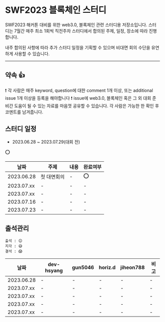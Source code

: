 # SWF2023 블록체인 스터디
SWF2023 해커톤 대비를 위한 web3.0, 블록체인 관련 스터디용 저장소입니다.
스터디는 7월간 매주 최소 1회씩 직전주차 스터디에서 합의된 주제, 일정, 장소에 따라 진행합니다.

내주 합의된 사항에 따라 추가 스터디 일정을 기획할 수 있으며 비대면 회의 수단을 유연하게 사용할 수 있습니다.

---


## 약속 👍
❗ 각 사람은 매주 keyword, question에 대한 comment 1개 이상, 또는 additional issue 1개 이상을 등록을 해야합니다
❗ issue에 web3.0, 블록체인 혹은 그 외 대회 준비간 도움이 될 수 있는 자료를 마음껏 공유할 수 있습니다. 각 사람은 가능한 한 확인 후 코멘트를 남겨줍니다. 

## 스터디 일정
- 2023.06.28 ~ 2023.07.29(대회 전)

⭕

|날짜|주제|내용|완료여부|
|-|-|-|-|
|2023.06.28|첫 대면회의|-|⭕|
|2023.07.xx|-|-|-|
|2023.07.xx|-|-|-|
|2023.07.16|-|-|-|
|2023.07.23|-|-|-|


## 출석관리

```
출석 : 😊
지각 : 😅
결석 : 😱
```

|날짜|dev-hsyang|gun5046|horiz.d|jiheon788|비고|
|------|---|---|---|---|---|
|2023.06.28|-|-|-|-|-|
|2023.07.xx|-|-|-|-|-|
|2023.07.xx|-|-|-|-|-|
|2023.07.xx|-|-|-|-|-|
|2023.07.xx|-|-|-|-|-|

